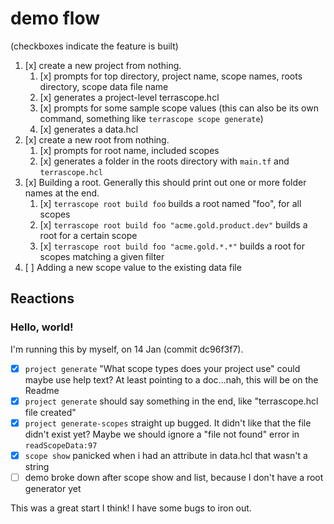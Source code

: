 # demo flow

(checkboxes indicate the feature is built)

1. [x] create a new project from nothing.
   1. [x] prompts for top directory, project name, scope names, roots directory, scope data file name
   2. [x] generates a project-level terrascope.hcl
   3. [x] prompts for some sample scope values (this can also be its own command,
      something like `terrascope scope generate`)
   4. [x] generates a data.hcl
2. [x] create a new root from nothing.
   1. [x] prompts for root name, included scopes
   2. [x] generates a folder in the roots directory with `main.tf` and `terrascope.hcl`
3. [x] Building a root. Generally this should print out one or more folder names at
   the end.
   1. [x] `terrascope root build foo`
      builds a root named "foo", for all scopes
   2. [x] `terrascope root build foo "acme.gold.product.dev"`
      builds a root for a certain scope
   3. [x] `terrascope root build foo "acme.gold.*.*"`
      builds a root for scopes matching a given filter
4. [ ] Adding a new scope value to the existing data file

## Reactions

### Hello, world!

I'm running this by myself, on 14 Jan (commit dc96f3f7).

- [x] `project generate` "What scope types does your project use" could maybe use help text? At least pointing to a doc...nah, this will be on the Readme
- [x] `project generate` should say something in the end, like "terrascope.hcl file created"
- [x] `project generate-scopes` straight up bugged. It didn't like that the file didn't exist yet? Maybe we should ignore a "file not found" error in `readScopeData:97`
- [x] `scope show` panicked when i had an attribute in data.hcl that wasn't a string
- [ ] demo broke down after scope show and list, because I don't have a root generator yet

This was a great start I think! I have some bugs to iron out.
